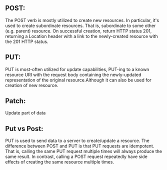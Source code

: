 
## POST:

The POST verb is mostly utilized to create new resources. In particular, it's used to create subordinate resources. 
That is, subordinate to some other (e.g. parent) resource.
On successful creation, return HTTP status 201, returning a Location header with a link to the newly-created resource with the 201 HTTP status.

 ## PUT:

PUT is most-often utilized for update capabilities, PUT-ing to a known resource URI with the request body containing the 
newly-updated representation of the original resource.Although it can also be used for creation of new resource.

## Patch:
Update part of data

##  Put vs Post:

PUT is used to send data to a server to create/update a resource.
The difference between POST and PUT is that PUT requests are idempotent. That is, calling the same PUT request multiple times will always produce the same result. 
In contrast, calling a POST request repeatedly have side effects of creating the same resource multiple times.
